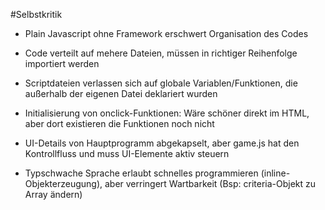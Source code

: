 #Selbstkritik
- Plain Javascript ohne Framework erschwert Organisation des Codes
- Code verteilt auf mehere Dateien, müssen in richtiger Reihenfolge importiert werden
- Scriptdateien verlassen sich auf globale Variablen/Funktionen, die außerhalb der eigenen Datei deklariert wurden
- Initialisierung von onclick-Funktionen: Wäre schöner direkt im HTML, aber dort existieren die Funktionen noch nicht

- UI-Details von Hauptprogramm abgekapselt, aber game.js hat den Kontrollfluss und muss UI-Elemente aktiv steuern 

- Typschwache Sprache erlaubt schnelles programmieren (inline-Objekterzeugung), aber verringert Wartbarkeit (Bsp: criteria-Objekt zu Array ändern)
